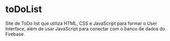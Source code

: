 # toDoList
Site de ToDo list que utiliza HTML, CSS e JavaScript para formar o User Interface, além de usar JavaScript para conectar com o banco de dados do Firebase.
